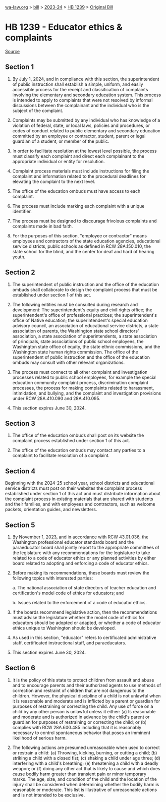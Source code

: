 [wa-law.org](/) > [bill](/bill/) > [2023-24](/bill/2023-24/) > [HB 1239](/bill/2023-24/hb/1239/) > [Original Bill](/bill/2023-24/hb/1239/1/)

# HB 1239 - Educator ethics & complaints

[Source](http://lawfilesext.leg.wa.gov/biennium/2023-24/Pdf/Bills/House%20Bills/1239.pdf)

## Section 1
1. By July 1, 2024, and in compliance with this section, the superintendent of public instruction shall establish a simple, uniform, and easily accessible process for the receipt and classification of complaints involving the elementary and secondary education system. This process is intended to apply to complaints that were not resolved by informal discussions between the complainant and the individual who is the subject of the complaint.

2. Complaints may be submitted by any individual who has knowledge of a violation of federal, state, or local laws, policies and procedures, or codes of conduct related to public elementary and secondary education committed by an employee or contractor, student, parent or legal guardian of a student, or member of the public.

3. In order to facilitate resolution at the lowest level possible, the process must classify each complaint and direct each complainant to the appropriate individual or entity for resolution.

4. Complaint process materials must include instructions for filing the complaint and information related to the procedural deadlines for elevating the complaint to the next level.

5. The office of the education ombuds must have access to each complaint.

6. The process must include marking each complaint with a unique identifier.

7. The process must be designed to discourage frivolous complaints and complaints made in bad faith.

8. For the purposes of this section, "employee or contractor" means employees and contractors of the state education agencies, educational service districts, public schools as defined in RCW 28A.150.010, the state school for the blind, and the center for deaf and hard of hearing youth.

## Section 2
1. The superintendent of public instruction and the office of the education ombuds shall collaborate to design the complaint process that must be established under section 1 of this act.

2. The following entities must be consulted during research and development: The superintendent's equity and civil rights office; the superintendent's office of professional practices; the superintendent's office of Native education; the superintendent's special education advisory council, an association of educational service districts, a state association of parents, the Washington state school directors' association, a state association of superintendents, a state association of principals, state associations of public school employees, the Washington state office of equity, the state ethnic commissions, and the Washington state human rights commission. The office of the superintendent of public instruction and the office of the education ombuds may consult with other relevant organizations.

3. The process must connect to all other complaint and investigation processes related to public school employees, for example the special education community complaint process, discrimination complaint processes, the process for making complaints related to harassment, intimidation, and bullying, and the complaint and investigation provisions under RCW 28A.410.090 and 28A.410.095.

4. This section expires June 30, 2024.

## Section 3
1. The office of the education ombuds shall post on its website the complaint process established under section 1 of this act.

2. The office of the education ombuds may contact any parties to a complaint to facilitate resolution of a complaint.

## Section 4
Beginning with the 2024-25 school year, school districts and educational service districts must post on their websites the complaint process established under section 1 of this act and must distribute information about the complaint process in existing materials that are shared with students and their families, and with employees and contractors, such as welcome packets, orientation guides, and newsletters.

## Section 5
1. By November 1, 2023, and in accordance with RCW 43.01.036, the Washington professional educator standards board and the paraeducator board shall jointly report to the appropriate committees of the legislature with any recommendations for the legislature to take related to a code of educator ethics or any planned activities by either board related to adopting and enforcing a code of educator ethics.

2. Before making its recommendations, these boards must review the following topics with interested parties:

    a. The national association of state directors of teacher education and certification's model code of ethics for educators; and

    b. Issues related to the enforcement of a code of educator ethics.

3. If the boards recommend legislative action, then the recommendations must advise the legislature whether the model code of ethics for educators should be adopted or adapted, or whether a code of educator ethics unique to Washington should be developed.

4. As used in this section, "educator" refers to certificated administrative staff, certificated instructional staff, and paraeducators.

5. This section expires June 30, 2024.

## Section 6
1. It is the policy of this state to protect children from assault and abuse and to encourage parents and their authorized agents to use methods of correction and restraint of children that are not dangerous to the children. However, the physical discipline of a child is not unlawful when it is reasonable and moderate and is inflicted by a parent or guardian for purposes of restraining or correcting the child. Any use of force on a child by any other person is unlawful unless it either: (a) Is reasonable and moderate and is authorized in advance by the child's parent or guardian for purposes of restraining or correcting the child; or (b) complies with RCW 28A.600.485 including that it is reasonably necessary to control spontaneous behavior that poses an imminent likelihood of serious harm.

2. The following actions are presumed unreasonable when used to correct or restrain a child: (a) Throwing, kicking, burning, or cutting a child; (b) striking a child with a closed fist; (c) shaking a child under age three; (d) interfering with a child's breathing; (e) threatening a child with a deadly weapon; or (f) doing any other act that is likely to cause and which does cause bodily harm greater than transient pain or minor temporary marks. The age, size, and condition of the child and the location of the injury shall be considered when determining whether the bodily harm is reasonable or moderate. This list is illustrative of unreasonable actions and is not intended to be exclusive.
